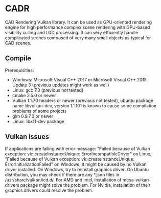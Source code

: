 # CADR
CAD Rendering Vulkan library. It can be used as GPU-oriented rendering engine
for high performance complex scene rendering with GPU-based visibility culling
and LOD processing. It can very efficiently handle complicated scenes composed
of very many small objects as typical for CAD scenes.

## Compile

Prerequisities:
* Windows: Microsoft Visual C++ 2017 or
           Microsoft Visual C++ 2015 Update 3 (previous updates might work as well)
* Linux: gcc 7.3 (previous not tested)
* cmake 3.5.0 or newer
* Vulkan 1.1.70 headers or newer (previous not tested), ubuntu package name libvulkan-dev,
  version 1.1.101 is known to cause some compilation problems of some projects
* glm 0.9.7.0 or newer
* Linux: libx11-dev package

## Vulkan issues
If applications are failing with error message:
"Failed because of Vulkan exception: vk::createInstanceUnique: ErrorIncompatibleDriver" on Linux,
"Failed because of Vulkan exception: vk::createInstanceUnique: ErrorInitializationFailed" on Windows,
it might be caused by no Vulkan driver installed. On Windows, try to reinstall graphics driver.
On Ubuntu distribution, you may check if there are any *.json files in /usr/share/vulkan/icd.d/.
For AMD and Intel, installation of mesa-vulkan-drivers package might solve the problem.
For Nvidia, installation of their graphics drivers could resolve the problem.
